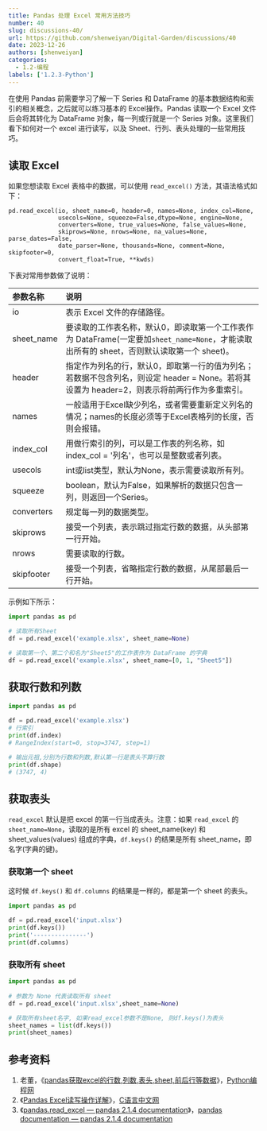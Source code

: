 ```yaml
---
title: Pandas 处理 Excel 常用方法技巧
number: 40
slug: discussions-40/
url: https://github.com/shenweiyan/Digital-Garden/discussions/40
date: 2023-12-26
authors: [shenweiyan]
categories: 
  - 1.2-编程
labels: ['1.2.3-Python']
---
```


在使用 Pandas 前需要学习了解一下 Series 和 DataFrame 的基本数据结构和索引的相关概念，之后就可以练习基本的 Excel操作。Pandas 读取一个 Excel 文件后会将其转化为 DataFrame 对象，每一列或行就是一个 Series 对象。这里我们看下如何对一个 excel 进行读写，以及 Sheet、行列、表头处理的一些常用技巧。

## 读取 Excel

如果您想读取 Excel 表格中的数据，可以使用 `read_excel()` 方法，其语法格式如下：

```
pd.read_excel(io, sheet_name=0, header=0, names=None, index_col=None,
              usecols=None, squeeze=False,dtype=None, engine=None,
              converters=None, true_values=None, false_values=None,
              skiprows=None, nrows=None, na_values=None, parse_dates=False,
              date_parser=None, thousands=None, comment=None, skipfooter=0,
              convert_float=True, **kwds)
```

<!-- more -->

下表对常用参数做了说明：

|参数名称|说明|
|:----|:----|
|io|表示 Excel 文件的存储路径。|
|sheet_name|要读取的工作表名称，默认0，即读取第一个工作表作为 DataFrame(一定要加`sheet_name=None`，才能读取出所有的 sheet，否则默认读取第一个 sheet)。|
|header|指定作为列名的行，默认0，即取第一行的值为列名；若数据不包含列名，则设定 header = None。若将其设置为 header=2，则表示将前两行作为多重索引。|
|names|一般适用于Excel缺少列名，或者需要重新定义列名的情况；names的长度必须等于Excel表格列的长度，否则会报错。|
|index_col|用做行索引的列，可以是工作表的列名称，如 index_col = '列名'，也可以是整数或者列表。|
|usecols|int或list类型，默认为None，表示需要读取所有列。|
|squeeze|boolean，默认为False，如果解析的数据只包含一列，则返回一个Series。|
|converters|规定每一列的数据类型。|
|skiprows|接受一个列表，表示跳过指定行数的数据，从头部第一行开始。|
|nrows|需要读取的行数。|
|skipfooter|接受一个列表，省略指定行数的数据，从尾部最后一行开始。|

示例如下所示：
```python
import pandas as pd

# 读取所有Sheet
df = pd.read_excel('example.xlsx', sheet_name=None)

# 读取第一个、第二个和名为"Sheet5"的工作表作为 DataFrame 的字典
df = pd.read_excel('example.xlsx', sheet_name=[0, 1, "Sheet5"])
```

## 获取行数和列数
```python
import pandas as pd
 
df = pd.read_excel('example.xlsx')
# 行索引
print(df.index)  
# RangeIndex(start=0, stop=3747, step=1)

# 输出元祖,分别为行数和列数,默认第一行是表头不算行数
print(df.shape) 
# (3747, 4)
```

## 获取表头
`read_excel` 默认是把 excel 的第一行当成表头。注意：如果 `read_excel` 的 `sheet_name=None`，读取的是所有 excel 的 sheet_name(key) 和 sheet_values(values) 组成的字典，`df.keys()` 的结果是所有 sheet_name，即名字(字典的键)。

### 获取第一个 sheet
这时候 `df.keys()` 和 `df.columns` 的结果是一样的，都是第一个 sheet 的表头。

```python
import pandas as pd
 
df = pd.read_excel('input.xlsx')
print(df.keys())
print('---------------')
print(df.columns)
```

### 获取所有 sheet
```python
import pandas as pd
 
# 参数为 None 代表读取所有 sheet
df = pd.read_excel('input.xlsx',sheet_name=None)

# 获取所有sheet名字, 如果read_excel参数不是None, 则df.keys()为表头
sheet_names = list(df.keys())
print(sheet_names)
```

## 参考资料
1. 老董，《[pandas获取excel的行数,列数,表头,sheet,前后行等数据](https://www.python66.com/pandasshujufenxi/268.html)》，[Python编程网](https://www.python66.com/)
2. 《[Pandas Excel读写操作详解](https://c.biancheng.net/pandas/excel.html)》，[C语言中文网](https://c.biancheng.net/)
3. 《[pandas.read_excel — pandas 2.1.4 documentation](https://pandas.pydata.org/docs/reference/api/pandas.read_excel.html)》，[pandas documentation — pandas 2.1.4 documentation](https://pandas.pydata.org/docs/index.html)

<script src="https://giscus.app/client.js"
	data-repo="shenweiyan/Digital-Garden"
	data-repo-id="R_kgDOKgxWlg"
	data-mapping="number"
	data-term="40"
	data-reactions-enabled="1"
	data-emit-metadata="0"
	data-input-position="bottom"
	data-theme="light"
	data-lang="zh-CN"
	crossorigin="anonymous"
	async>
</script>
